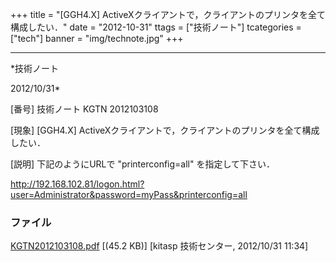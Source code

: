 ﻿+++
title = "[GGH4.X] ActiveXクライアントで，クライアントのプリンタを全て構成したい．"
date = "2012-10-31"
ttags = ["技術ノート"]
tcategories = ["tech"]
banner = "img/technote.jpg"
+++

-----------------------------------------------------------------------------------------------------------------------------

*技術ノート

2012/10/31*


[番号]
技術ノート KGTN 2012103108

[現象]
[GGH4.X]
ActiveXクライアントで，クライアントのプリンタを全て構成したい．

[説明]
下記のようにURLで "printerconfig=all" を指定して下さい．

<http://192.168.102.81/logon.html?user=Administrator&password=myPass&printerconfig=all>


### ファイル

 
 


[KGTN2012103108.pdf](http://techreport.kitasp.net/attachments/download/1072/KGTN2012103108.pdf)
 [(45.2 KB)] [kitasp 技術センター, 2012/10/31
11:34]


 


 

